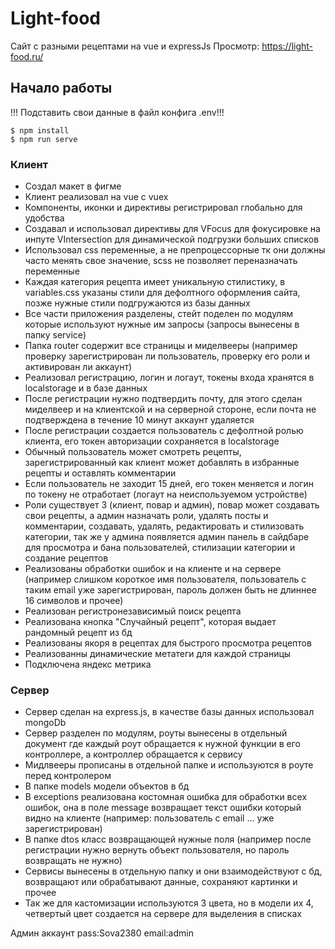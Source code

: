 # Light-food

 Сайт с разными рецептами на vue и expressJs
 Просмотр: https://light-food.ru/

## Начало работы
!!! Подставить свои данные в файл конфига .env!!!
```
$ npm install
$ npm run serve
```

### Клиент
* Создал макет в фигме
* Клиент реализовал на vue c vuex
* Компоненты, иконки и директивы регистрировал глобально для удобства
* Создавал и использовал директивы для VFocus для фокусировке на инпуте VIntersection для динамической подгрузки больших списков
* Использовал css переменные, а не препроцессорные тк они должны часто менять свое значение, scss не позволяет переназначать переменные
* Каждая категория рецепта имеет уникальную стилистику, в variables.css указаны стили для дефолтного оформления сайта, позже нужные стили подгружаются из базы данных
* Все части приложения разделены, стейт поделен по модулям которые используют нужные им запросы (запросы вынесены в папку service)
* Папка router содержит все страницы и миделвееры (например проверку зарегистрирован ли пользователь, проверку его роли и активирован ли аккаунт)
* Реализовал регистрацию, логин и логаут, токены входа хранятся в localstorage и в базе данных
* После регистрации нужно подтвердить почту, для этого сделан миделвеер и на клиентской и на серверной стороне, если почта не подтверждена в течение 10 минут аккаунт удаляется
* После регистрации создается пользователь с дефолтной ролью клиента, его токен авторизации сохраняется в localstorage
* Обычный пользователь может смотреть рецепты, зарегистрированный как клиент может добавлять в избранные рецепты и оставлять комментарии
* Если пользователь не заходит 15 дней, его токен меняется и логин по токену не отработает (логаут на неиспользуемом устройстве)
* Роли существует 3 (клиент, повар и админ), повар может создавать свои рецепты, а админ назначать роли, удалять посты и комментарии, создавать, удалять, редактировать и стилизовать категории, так же у админа появляется админ панель в сайдбаре для просмотра и бана пользователей, стилизации категории и создание рецептов
* Реализованы обработки ошибок и на клиенте и на сервере (например слишком короткое имя пользователя, пользователь с таким email уже зарегистрирован, пароль должен быть не длиннее 16 символов и прочее)
* Реализован регистронезависимый поиск рецепта
* Реализована кнопка "Случайный рецепт", которая выдает рандомный рецепт из бд
* Реализованы якоря в рецептах для быстрого просмотра рецептов
* Реализованны динамические метатеги для каждой страницы
* Подключена яндекс метрика

### Сервер
* Сервер сделан на express.js, в качестве базы данных использовал mongoDb
* Сервер разделен по модулям, роуты вынесены в отдельный документ где каждый роут обращается к нужной функции в его контроллере, а контроллер обращается к сервису
* Мидлвееры прописаны в отдельной папке и используются в роуте перед контролером
* В папке models модели объектов в бд
* В exceptions реализована костомная ошибка для обработки всех ошибок, она в поле message возвращает текст ошибки который видно на клиенте (например: пользователь с email ... уже зарегистрирован)
* В папке dtos класс возвращающей нужные поля (например после регистрации нужно вернуть объект пользователя, но пароль возвращать не нужно)
* Сервисы вынесены в отдельную папку и они взаимодействуют с бд, возвращают или обрабатывают данные, сохраняют картинки и прочее
* Так же для кастомизации используются 3 цвета, но в модели их 4, четвертый цвет создается на сервере для выделения в списках


Админ аккаунт
pass:Sova2380
email:admin
